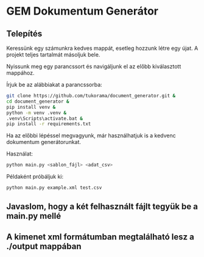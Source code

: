 # GEM Dokumentum Generátor

## Telepítés

Keressünk egy számunkra kedves mappát, esetleg hozzunk létre egy újat. A projekt teljes tartalmát másoljuk bele.

Nyissunk meg egy parancssort és navigáljunk el az előbb kiválasztott mappához. 

Írjuk be az alábbiakat a parancssorba:

```bash
git clone https://github.com/tukorama/document_generator.git &
cd document_generator &
pip install venv &
python -m venv .venv &
.venv\Scripts\activate.bat &
pip install -r requirements.txt
```

Ha az előbbi lépéssel megvagyunk, már használhatjuk is a kedvenc dokumentum generátorunkat.

Használat:

```bash
python main.py <sablon_fájl> <adat_csv>
```

Példaként próbáljuk ki:

```bash
python main.py example.xml test.csv
```

## Javaslom, hogy a két felhasznált fájlt tegyük be a main.py mellé

## A kimenet xml formátumban megtalálható lesz a ./output mappában

